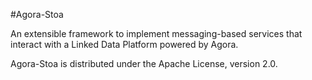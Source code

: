 #Agora-Stoa

An extensible framework to implement messaging-based services that interact with a Linked Data Platform powered by Agora.

Agora-Stoa is distributed under the Apache License, version 2.0.
